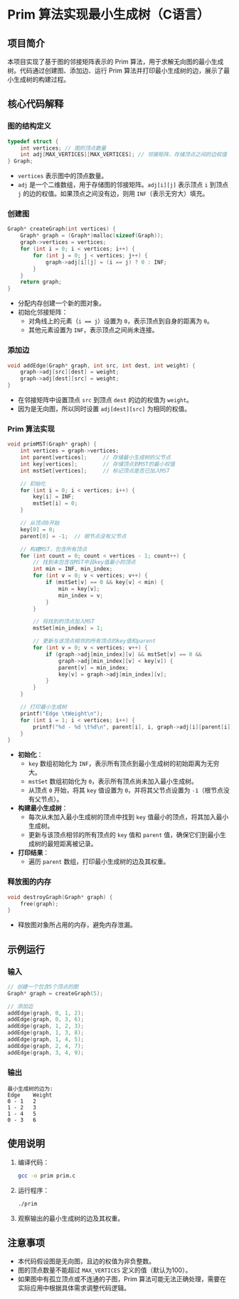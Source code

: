 # Prim 算法实现最小生成树（C语言）

## 项目简介
本项目实现了基于图的邻接矩阵表示的 Prim 算法，用于求解无向图的最小生成树。代码通过创建图、添加边、运行 Prim 算法并打印最小生成树的边，展示了最小生成树的构建过程。

## 核心代码解释

### 图的结构定义
```c
typedef struct {
    int vertices; // 图的顶点数量
    int adj[MAX_VERTICES][MAX_VERTICES]; // 邻接矩阵，存储顶点之间的边权值
} Graph;
```
- `vertices` 表示图中的顶点数量。
- `adj` 是一个二维数组，用于存储图的邻接矩阵。`adj[i][j]` 表示顶点 `i` 到顶点 `j` 的边的权值。如果顶点之间没有边，则用 `INF`（表示无穷大）填充。

### 创建图
```c
Graph* createGraph(int vertices) {
    Graph* graph = (Graph*)malloc(sizeof(Graph));
    graph->vertices = vertices;
    for (int i = 0; i < vertices; i++) {
        for (int j = 0; j < vertices; j++) {
            graph->adj[i][j] = (i == j) ? 0 : INF;
        }
    }
    return graph;
}
```
- 分配内存创建一个新的图对象。
- 初始化邻接矩阵：
    - 对角线上的元素（`i == j`）设置为 `0`，表示顶点到自身的距离为 `0`。
    - 其他元素设置为 `INF`，表示顶点之间尚未连接。

### 添加边
```c
void addEdge(Graph* graph, int src, int dest, int weight) {
    graph->adj[src][dest] = weight;
    graph->adj[dest][src] = weight;
}
```
- 在邻接矩阵中设置顶点 `src` 到顶点 `dest` 的边的权值为 `weight`。
- 因为是无向图，所以同时设置 `adj[dest][src]` 为相同的权值。

### Prim 算法实现
```c
void primMST(Graph* graph) {
    int vertices = graph->vertices;
    int parent[vertices];     // 存储最小生成树的父节点
    int key[vertices];        // 存储顶点到MST的最小权值
    int mstSet[vertices];     // 标记顶点是否已加入MST

    // 初始化
    for (int i = 0; i < vertices; i++) {
        key[i] = INF;
        mstSet[i] = 0;
    }

    // 从顶点0开始
    key[0] = 0;
    parent[0] = -1;  // 根节点没有父节点

    // 构建MST，包含所有顶点
    for (int count = 0; count < vertices - 1; count++) {
        // 找到未包含在MST中且key值最小的顶点
        int min = INF, min_index;
        for (int v = 0; v < vertices; v++) {
            if (mstSet[v] == 0 && key[v] < min) {
                min = key[v];
                min_index = v;
            }
        }

        // 将找到的顶点加入MST
        mstSet[min_index] = 1;

        // 更新与该顶点相邻的所有顶点的key值和parent
        for (int v = 0; v < vertices; v++) {
            if (graph->adj[min_index][v] && mstSet[v] == 0 &&
                graph->adj[min_index][v] < key[v]) {
                parent[v] = min_index;
                key[v] = graph->adj[min_index][v];
            }
        }
    }

    // 打印最小生成树
    printf("Edge \tWeight\n");
    for (int i = 1; i < vertices; i++) {
        printf("%d - %d \t%d\n", parent[i], i, graph->adj[i][parent[i]]);
    }
}
```
- **初始化**：
    - `key` 数组初始化为 `INF`，表示所有顶点到最小生成树的初始距离为无穷大。
    - `mstSet` 数组初始化为 `0`，表示所有顶点尚未加入最小生成树。
    - 从顶点 `0` 开始，将其 `key` 值设置为 `0`，并将其父节点设置为 `-1`（根节点没有父节点）。
- **构建最小生成树**：
    - 每次从未加入最小生成树的顶点中找到 `key` 值最小的顶点，将其加入最小生成树。
    - 更新与该顶点相邻的所有顶点的 `key` 值和 `parent` 值，确保它们到最小生成树的最短距离被记录。
- **打印结果**：
    - 遍历 `parent` 数组，打印最小生成树的边及其权重。

### 释放图的内存
```c
void destroyGraph(Graph* graph) {
    free(graph);
}
```
- 释放图对象所占用的内存，避免内存泄漏。

## 示例运行
### 输入
```c
// 创建一个包含5个顶点的图
Graph* graph = createGraph(5);

// 添加边
addEdge(graph, 0, 1, 2);
addEdge(graph, 0, 3, 6);
addEdge(graph, 1, 2, 3);
addEdge(graph, 1, 3, 8);
addEdge(graph, 1, 4, 5);
addEdge(graph, 2, 4, 7);
addEdge(graph, 3, 4, 9);
```

### 输出
```
最小生成树的边为:
Edge 	Weight
0 - 1 	2
1 - 2 	3
1 - 4 	5
0 - 3 	6
```

## 使用说明
1. 编译代码：
   ```bash
   gcc -o prim prim.c
   ```
2. 运行程序：
   ```bash
   ./prim
   ```
3. 观察输出的最小生成树的边及其权重。

## 注意事项
- 本代码假设图是无向图，且边的权值为非负整数。
- 图的顶点数量不能超过 `MAX_VERTICES` 定义的值（默认为100）。
- 如果图中有孤立顶点或不连通的子图，Prim 算法可能无法正确处理，需要在实际应用中根据具体需求调整代码逻辑。